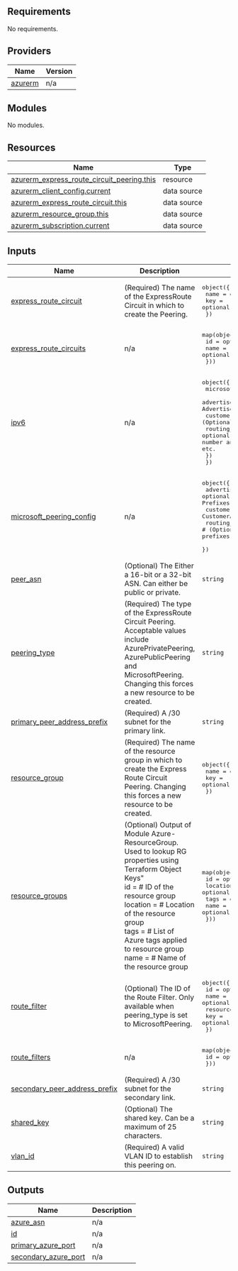 <!-- BEGIN_TF_DOCS -->
## Requirements

No requirements.

## Providers

| Name | Version |
|------|---------|
| <a name="provider_azurerm"></a> [azurerm](#provider\_azurerm) | n/a |

## Modules

No modules.

## Resources

| Name | Type |
|------|------|
| [azurerm_express_route_circuit_peering.this](https://registry.terraform.io/providers/hashicorp/azurerm/latest/docs/resources/express_route_circuit_peering) | resource |
| [azurerm_client_config.current](https://registry.terraform.io/providers/hashicorp/azurerm/latest/docs/data-sources/client_config) | data source |
| [azurerm_express_route_circuit.this](https://registry.terraform.io/providers/hashicorp/azurerm/latest/docs/data-sources/express_route_circuit) | data source |
| [azurerm_resource_group.this](https://registry.terraform.io/providers/hashicorp/azurerm/latest/docs/data-sources/resource_group) | data source |
| [azurerm_subscription.current](https://registry.terraform.io/providers/hashicorp/azurerm/latest/docs/data-sources/subscription) | data source |

## Inputs

| Name | Description | Type | Default | Required |
|------|-------------|------|---------|:--------:|
| <a name="input_express_route_circuit"></a> [express\_route\_circuit](#input\_express\_route\_circuit) | (Required) The name of the ExpressRoute Circuit in which to create the Peering. | <pre>object({<br>    name = optional(string)<br>    key  = optional(string)<br>  })</pre> | n/a | yes |
| <a name="input_express_route_circuits"></a> [express\_route\_circuits](#input\_express\_route\_circuits) | n/a | <pre>map(object({<br>    id   = optional(string)<br>    name = optional(string)<br>  }))</pre> | n/a | yes |
| <a name="input_ipv6"></a> [ipv6](#input\_ipv6) | n/a | <pre>object({<br>    microsoft_peering = object({<br>      advertised_public_prefixes = list(string)     # (Required) A list of Advertised Public Prefixes.<br>      customer_asn               = optional(string) # (Optional) The CustomerASN of the peering.<br>      routing_registry_name      = optional(string) # (Optional) The Routing Registry against which the AS number and prefixes are registered. For example: ARIN, RIPE, AFRINIC etc.<br>    })<br>  })</pre> | `null` | no |
| <a name="input_microsoft_peering_config"></a> [microsoft\_peering\_config](#input\_microsoft\_peering\_config) | n/a | <pre>object({<br>    advertised_public_prefixes = optional(list(string)) # (Required) A list of Advertised Public Prefixes.<br>    customer_asn               = optional(string)       # (Optional) The CustomerASN of the peering.<br>    routing_registry_name      = optional(string)       # (Optional) The Routing Registry against which the AS number and prefixes are registered. For example: ARIN, RIPE, AFRINIC etc.<br>  })</pre> | `null` | no |
| <a name="input_peer_asn"></a> [peer\_asn](#input\_peer\_asn) | (Optional) The Either a 16-bit or a 32-bit ASN. Can either be public or private. | `string` | `null` | no |
| <a name="input_peering_type"></a> [peering\_type](#input\_peering\_type) | (Required) The type of the ExpressRoute Circuit Peering. Acceptable values include AzurePrivatePeering, AzurePublicPeering and MicrosoftPeering. Changing this forces a new resource to be created. | `string` | n/a | yes |
| <a name="input_primary_peer_address_prefix"></a> [primary\_peer\_address\_prefix](#input\_primary\_peer\_address\_prefix) | (Required) A /30 subnet for the primary link. | `string` | n/a | yes |
| <a name="input_resource_group"></a> [resource\_group](#input\_resource\_group) | (Required) The name of the resource group in which to create the Express Route Circuit Peering. Changing this forces a new resource to be created. | <pre>object({<br>    name = optional(string)<br>    key  = optional(string)<br>  })</pre> | n/a | yes |
| <a name="input_resource_groups"></a> [resource\_groups](#input\_resource\_groups) | (Optional) Output of Module Azure-ResourceGroup. Used to lookup RG properties using Terraform Object Keys"<br>    id       = # ID of the resource group<br>    location = # Location of the resource group<br>    tags     = # List of Azure tags applied to resource group<br>    name     = # Name of the resource group | <pre>map(object({<br>    id       = optional(string)<br>    location = optional(string)<br>    tags     = optional(map(string))<br>    name     = optional(string)<br>  }))</pre> | `{}` | no |
| <a name="input_route_filter"></a> [route\_filter](#input\_route\_filter) | (Optional) The ID of the Route Filter. Only available when peering\_type is set to MicrosoftPeering. | <pre>object({<br>    id                  = optional(string)<br>    name                = optional(string)<br>    resource_group_name = optional(string)<br>    key                 = optional(string)<br>  })</pre> | `null` | no |
| <a name="input_route_filters"></a> [route\_filters](#input\_route\_filters) | n/a | <pre>map(object({<br>    id = optional(string)<br>  }))</pre> | `{}` | no |
| <a name="input_secondary_peer_address_prefix"></a> [secondary\_peer\_address\_prefix](#input\_secondary\_peer\_address\_prefix) | (Required) A /30 subnet for the secondary link. | `string` | n/a | yes |
| <a name="input_shared_key"></a> [shared\_key](#input\_shared\_key) | (Optional) The shared key. Can be a maximum of 25 characters. | `string` | `null` | no |
| <a name="input_vlan_id"></a> [vlan\_id](#input\_vlan\_id) | (Required) A valid VLAN ID to establish this peering on. | `string` | n/a | yes |

## Outputs

| Name | Description |
|------|-------------|
| <a name="output_azure_asn"></a> [azure\_asn](#output\_azure\_asn) | n/a |
| <a name="output_id"></a> [id](#output\_id) | n/a |
| <a name="output_primary_azure_port"></a> [primary\_azure\_port](#output\_primary\_azure\_port) | n/a |
| <a name="output_secondary_azure_port"></a> [secondary\_azure\_port](#output\_secondary\_azure\_port) | n/a |
<!-- END_TF_DOCS -->